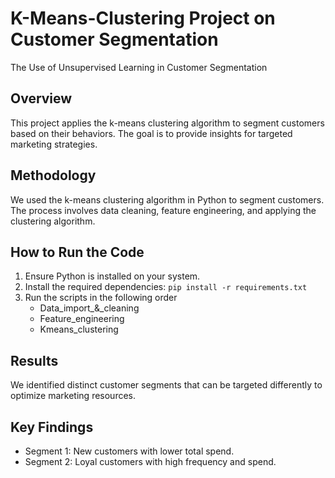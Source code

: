 # K-Means-Clustering Project on Customer Segmentation
The Use of Unsupervised Learning in Customer Segmentation

## Overview
This project applies the k-means clustering algorithm to segment customers based on their behaviors. The goal is to provide insights for targeted marketing strategies.

## Methodology
We used the k-means clustering algorithm in Python to segment customers. The process involves data cleaning, feature engineering, and applying the clustering algorithm.

## How to Run the Code
1. Ensure Python is installed on your system.
2. Install the required dependencies: `pip install -r requirements.txt`
3. Run the scripts in the following order
   - Data_import_&_cleaning
   - Feature_engineering
   - Kmeans_clustering

## Results
We identified distinct customer segments that can be targeted differently to optimize marketing resources.

## Key Findings
- Segment 1: New customers with lower total spend.
- Segment 2: Loyal customers with high frequency and spend.
